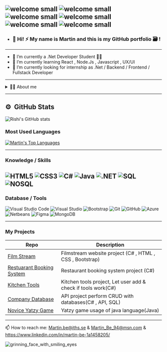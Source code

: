 ![welcome small](https://user-images.githubusercontent.com/112393881/224752218-c1bd1d05-4a13-4015-a521-9105b999ce38.gif)
![welcome small](https://user-images.githubusercontent.com/112393881/224752218-c1bd1d05-4a13-4015-a521-9105b999ce38.gif)
![welcome small](https://user-images.githubusercontent.com/112393881/224752218-c1bd1d05-4a13-4015-a521-9105b999ce38.gif)
![welcome small](https://user-images.githubusercontent.com/112393881/224752218-c1bd1d05-4a13-4015-a521-9105b999ce38.gif)
![welcome small](https://user-images.githubusercontent.com/112393881/224752218-c1bd1d05-4a13-4015-a521-9105b999ce38.gif)
![welcome small](https://user-images.githubusercontent.com/112393881/224752218-c1bd1d05-4a13-4015-a521-9105b999ce38.gif)
----------------
- ### 👋 Hi! :zap: My name is Martin and this is my GitHub portfolio :card_file_box: !

---------------

- 🔭 I’m currently a .Net Developer Student :technologist:
- 🌱 I’m currently learning React , Node.Js , Javascript , UX/UI 
- 🤔 I’m currently looking for internship as .Net / Backend / Frontend / Fullstack Developer
 ---
 <details>
 <summary>👨‍💻 About me</summary>
 
The interest for IT tech world have always been a part of my life since young.
All way from the past when I went to my friends house to play games on the commodore 64 and to the modern days how much it have developed.
From all application in the smartphone to robotics drones, home system controlled by smartphones with softwares and softwares in the computer.  
 
The first computer I got had the OS windows 98.
It was then for the first time started to play Starcarft Original which had and still is one of my favorite games.
And next the playstation 1 which alot of games like Tekken 3, Crash bandicoot and more. 
 
But anyway lets get to the point. 
My coding journey started for the first time around 2019 fall when I did little of small coding with Java at home by myself.
It was then got into the programming world. I did small project at home like basic Java calculators and Km/h counters.
I enrolled my first programming course in 2021 august and learned more about Java. 
In the course, I got tasks to make a Yatzy game and a more advanced calculator.
 
In the year 2022 winter I took the second course of programming and learned for the first time about C# and OOP. 
I created basic animal system that check if an animal exist in the program if user search for the animal and what kind of type of animal it is.
My journey since then still continue until today.  
I'm today a .Net/Backend/Fullstack Developer student at IT-Högskolan( Vocational University) and enroll a .Net/Backend/Fullstack program.

My goals and mindset is always try to success and never give up on my work until it is done.
No matter how much time it takes.
I'm always open up for new knowledges, feedbacks to improve myself more and get better on my career for the future path that awaits me.

 ![starcraft](https://user-images.githubusercontent.com/112393881/224954609-0d537ef5-41f8-42c9-84ed-cad3b609b5e7.gif)
 ![tekken 3](https://user-images.githubusercontent.com/112393881/224954691-9c13412b-c6f2-429b-8387-f1b2ba029278.gif)
 ![crash bandicoot](https://user-images.githubusercontent.com/112393881/224954745-05cb782f-d129-4701-81d2-ed042c495be0.gif)
 ![final fantasy 7](https://user-images.githubusercontent.com/112393881/224954805-00de9a53-843d-412a-9be6-846f8830cd3f.gif)

</details>

---

## ⚙️ &nbsp;GitHub Stats&nbsp;&nbsp;
![Rishi's GitHub stats](https://github-readme-stats.vercel.app/api?username=MartinBe94&theme=nightowl&show_icons=true)

### Most Used Languages&nbsp;&nbsp;
<a href="https://github.com/SubhamRaoniar28/github-readme-stats"><img alt="Martin's Top Languages" src="https://github-readme-stats.vercel.app/api/top-langs/?username=MartinBe94&langs_count=8&count_public=true&layout=compact&theme=react&hide_border=true&bg_color=0D1117" /></a>


---
### Knowledge / Skills


![HTML5](https://img.shields.io/badge/-HTML5-333333?style=flat&logo=HTML5)
![CSS3](https://img.shields.io/badge/-CSS3-333333?style=flat&logo=CSS3&logoColor=1572B6)
![C#](https://img.shields.io/badge/-CSHARP-333333?style=flat&logo=CSHARP&logoColor=1572B6)
![Java](https://img.shields.io/badge/-Java-333333?style=flat&logo=java) 
![.NET](https://img.shields.io/badge/-.NET-333333?style=flat&logo=.NET)
![SQL](https://img.shields.io/badge/-SQL-333333?style=flat&logo=SQL&logoColor=1572B6)
![NOSQL](https://img.shields.io/badge/-NOSQL-333333?style=flat&logo=NOSQL&logoColor=1572B6)
---
### Database / Tools
![Visual Studio Code](https://img.shields.io/badge/-VS%20Code-05122A?style=flat&logo=visual-studio-code&logoColor=007ACC)
![Visual Studio](https://img.shields.io/badge/-VS-05122A?style=flat&logo=visualstudio&logoColor=007ACC)
![Bootstrap](https://img.shields.io/badge/-Bootstrap-333333?style=flat&logo=bootstrap)
![Git](https://img.shields.io/badge/-Git-333333?style=flat&logo=git)
![GitHub](https://img.shields.io/badge/-GitHub-333333?style=flat&logo=github)
![Azure](https://img.shields.io/badge/-Azure-333333?style=flat&logo=azure)
![Netbeans](https://img.shields.io/badge/-NetBeans-333333?style=flat&logo=netbeans)
![Figma](https://img.shields.io/badge/-Figma-333333?style=flat&logo=figma)
![MongoDB](https://img.shields.io/badge/-MongoDB-333333?style=flat&logo=mongodb)


---
### My Projects

| Repo                           | Description                                                   |
| ------------------------------ | ------------------------------------------------------------- |
| [Film Stream][FS]              | Filmstream website project  (C# , HTML , CSS , Bootstrap)     |
| [Restuarant Booking System][RS]| Restaurant booking system project  (C#)                       |
| [Kitchen Tools][KT]            | Kitchen tools project, Let user add & check if tools work(C#) |
| [Company Database][CD]         | API project perform CRUD with databases(C# , API, SQL)        |
| [Novice Yatzy Game][NG]        | Yatzy game usage of java language(Java)                       |
---
[FS]: https://github.com/MartinBe94/FilmStream.git
[RS]: https://github.com/MartinBe94/Restuarant-Booking-System.git
[KT]: https://github.com/MartinBe94/Kitchen-Tools.git
[CD]: https://github.com/MartinBe94/Company.git
[NG]: https://github.com/MartinBe94/Basic-Java-Yatzy-Game-First-Project-.git

 📫 How to reach me: Martin.be@iths.se & Martin_Be_94@msn.com & https://www.linkedin.com/in/martin-be-1a1458205/

![grinning_face_with_smiling_eyes](https://user-images.githubusercontent.com/112393881/224654256-fcd2e378-41b7-4e41-8f9f-bcdf737f83ee.gif) 

